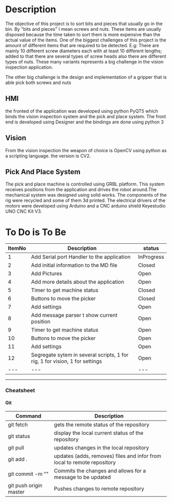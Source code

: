 
# Description

The objective of this project is to sort bits and pieces that usually go in the bin. By "bits and pieces" I mean screws and nuts. These items are  usually disposed because the time taken to sort them is more expensive than the actual value of the items.
One of the biggest challenges of this project is the amount of different items that are required to be detected. E.g: There are mainly 10 different screw diameters each with at least 10 different lengths; added to that there are several types of screw heads also there are different types of nuts. These many variants represents a big challenge in the vision inspection application. 

The other big challenge is the design and implementation of a gripper that is able pick both screws and nuts

## HMI
the fronted of the application was developed using python PyQT5 which binds the vision inspection system and the pick and place system. The front end is developed using Designer and the bindings are done using python 3

## Vision
From the vision inspection the weapon of choice is OpenCV using python as a scripting language. the version is CV2.

## Pick And Place System
The pick and place machine is controlled using GRBL platform. This system receives positions from the application and drives the robot around.The mechanical system was designed using solid works. The components of the rig were recycled and some of them 3d printed. The electrical drivers of the motors were developed using Arduino and a CNC arduino shield Keyestudio UNO CNC Kit V3.


# To Do is To Be 

	
ItemNo|Description|status
--- | --- | ---
1|Add Serial port Handler to the application| InProgress
2|Add initial information to the MD file| Closed
3|Add Pictures| Open
4|Add more details about the application| Open
5|Timer to get machine status| Closed
6|Buttons to move the picker| Closed
7|Add settings| Open
8|Add message parser t show current position| Open
9|Timer to get machine status| Open
10|Buttons to move the picker| Open
11|Add settings| Open
12|Segregate sytem in several scripts, 1 for rig, 1 for vision, 1 for settings| Open
--- | --- | ---

---

### Cheatsheet
#### Git

Command | Description
--- | --- 
git fetch | gets the remote status of the repository
git status | display the local current status of the repository
git pull | updates changes in the local repository
git add . | updates (adds, removes) files and infor from local to remote repository
git commit -m "" | Commits the changes and allows for a message to be updated
git push origin master| Pushes changes to remote repository
